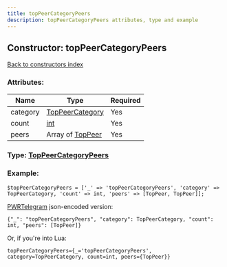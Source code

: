 ```yaml
---
title: topPeerCategoryPeers
description: topPeerCategoryPeers attributes, type and example
---
```

## Constructor: topPeerCategoryPeers  
[Back to constructors index](index.md)



### Attributes:

| Name     |    Type       | Required |
|----------|---------------|----------|
|category|[TopPeerCategory](../types/TopPeerCategory.md) | Yes|
|count|[int](../types/int.md) | Yes|
|peers|Array of [TopPeer](../types/TopPeer.md) | Yes|



### Type: [TopPeerCategoryPeers](../types/TopPeerCategoryPeers.md)


### Example:

```
$topPeerCategoryPeers = ['_' => 'topPeerCategoryPeers', 'category' => TopPeerCategory, 'count' => int, 'peers' => [TopPeer, TopPeer]];
```  

[PWRTelegram](https://pwrtelegram.xyz) json-encoded version:

```
{"_": "topPeerCategoryPeers", "category": TopPeerCategory, "count": int, "peers": [TopPeer]}
```


Or, if you're into Lua:  


```
topPeerCategoryPeers={_='topPeerCategoryPeers', category=TopPeerCategory, count=int, peers={TopPeer}}

```



